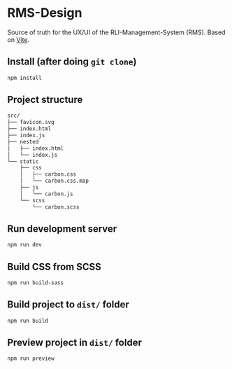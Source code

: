 # RMS-Design

Source of truth for the UX/UI of the RLI-Management-System (RMS). Based on [Vite](https://vitejs.dev/).

## Install (after doing `git clone`)
```bash
npm install
```

## Project structure
```bash
src/
├── favicon.svg
├── index.html
├── index.js
├── nested
│   ├── index.html
│   └── index.js
└── static
    ├── css
    │   ├── carbon.css
    │   └── carbon.css.map
    ├── js
    │   └── carbon.js
    └── scss
        └── carbon.scss
```


## Run development server
```bash
npm run dev
```

## Build CSS from SCSS
```bash
npm run build-sass
```

## Build project to `dist/` folder
```bash
npm run build
```

## Preview project in `dist/` folder
```bash
npm run preview
```
